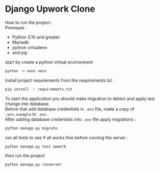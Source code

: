 # Django Upwork Clone

How to run the project :  
Prerequis :
- Python 3.10 and greater
- Mariadb
- python virtualenv
- and pip

start by create a python virtual environment  
```bash
python -m venv venv 
```
install project requirements from the requirements.txt :
```bash
pip install -r requirements.txt
```
To start the application you should make migration to detect and apply last change into database.  
Before that add database credentials in `.env` file, make a copy of `.env.exemple` to `.env`.  
After adding database credentials into `.env` file apply migrations :
```bash
python manage.py migrate
```
run all tests to see if all works fine before running the server : 
```bash
python manage.py test opwork
```
then run the project 
```bash
python manage.py runserver
```